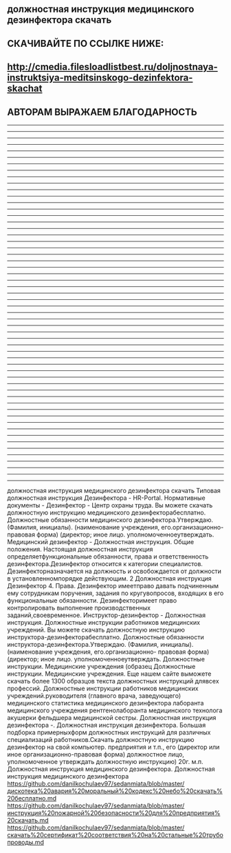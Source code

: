должностная инструкция медицинского дезинфектора скачать
--------------------------------------------------
СКАЧИВАЙТЕ ПО ССЫЛКЕ НИЖЕ:
--------------------------------------------------
http://cmedia.filesloadlistbest.ru/doljnostnaya-instruktsiya-meditsinskogo-dezinfektora-skachat
--------------------------------------------------
АВТОРАМ ВЫРАЖАЕМ БЛАГОДАРНОСТЬ
--------------------------------------------------
--------------------------------------------------
--------------------------------------------------
--------------------------------------------------
--------------------------------------------------
--------------------------------------------------
--------------------------------------------------
--------------------------------------------------
--------------------------------------------------
--------------------------------------------------
--------------------------------------------------
--------------------------------------------------
--------------------------------------------------
--------------------------------------------------
--------------------------------------------------
--------------------------------------------------
--------------------------------------------------
--------------------------------------------------
--------------------------------------------------
--------------------------------------------------
--------------------------------------------------
--------------------------------------------------
--------------------------------------------------
--------------------------------------------------
--------------------------------------------------
--------------------------------------------------
--------------------------------------------------
--------------------------------------------------
--------------------------------------------------
--------------------------------------------------
--------------------------------------------------
--------------------------------------------------
--------------------------------------------------
--------------------------------------------------
--------------------------------------------------
--------------------------------------------------
--------------------------------------------------
--------------------------------------------------
--------------------------------------------------
--------------------------------------------------
--------------------------------------------------
--------------------------------------------------
--------------------------------------------------
--------------------------------------------------
--------------------------------------------------
--------------------------------------------------
--------------------------------------------------
--------------------------------------------------
--------------------------------------------------
--------------------------------------------------
--------------------------------------------------
--------------------------------------------------
--------------------------------------------------
--------------------------------------------------
--------------------------------------------------
--------------------------------------------------
--------------------------------------------------
должностная инструкция медицинского дезинфектора скачать Типовая должностная инструкция Дезинфектора - HR-Portal. Нормативные документы - Дезинфектор - Центр охраны труда. Вы можете скачать должностную инструкцию медицинского дезинфекторабесплатно. Должностные обязанности медицинского дезинфектора.Утверждаю. (Фамилия, инициалы). (наименование учреждения, его.организационно- правовая форма) (директор; иное лицо. уполномоченноеутверждать. Медицинский дезинфектор - Должностная инструкция. Общие положения. Настоящая должностная инструкция определяетфункциональные обязанности, права и ответственность дезинфектора.Дезинфектор относится к категории специалистов. Дезинфекторназначается на должность и освобождается от должности в установленномпорядке действующим. 2 Должностная инструкция Дезинфектор 4. Права. Дезинфектор имеетправо давать подчиненным ему сотрудникам поручения, задания по кругувопросов, входящих в его функциональные обязанности. Дезинфекторимеет право контролировать выполнение производственных заданий,своевременное. Инструктор-дезинфектор - Должностная инструкция. Должностные инструкции работников медицинских учреждений. Вы можете скачать должностную инструкцию инструктора-дезинфекторабесплатно. Должностные обязанности инструктора-дезинфектора.Утверждаю. (Фамилия, инициалы). (наименование учреждения, его.организационно- правовая форма) (директор; иное лицо. уполномоченноеутверждать. Должностные инструкции. Медицинские учреждения (образец
Должностные инструкции. Медицинские учреждения. Еще нашем сайте выможете скачать более 1300 образцов текста должностных инструкций длявсех профессий. Должностные инструкции работников медицинских учреждений.руководителя (главного врача, заведующего)  медицинского статистика медицинского дезинфектора  лаборанта медицинского учреждения рентгенолаборанта  медицинского технолога  акушерки  фельдшера медицинской сестры. Должностная инструкция дезинфектора -. Должностная инструкция дезинфектора. Большая подборка примерныхформ должностных инструкций для различных специализаций работников.Скачать должностную инструкцию дезинфектор на свой компьютер. предприятия и т.п., его (директор или иное организационно-правовая форма) должностное лицо, уполномоченное утверждать должностную инструкцию)   20г. м.п. Должностная инструкция медицинского дезинфектора. Должностная инструкция медицинского дезинфектора
https://github.com/danilkochulaev97/sedanmiata/blob/master/дискотека%20авария%20моральный%20кодекс%20небо%20скачать%20бесплатно.md
https://github.com/danilkochulaev97/sedanmiata/blob/master/инструкция%20пожарной%20безопасности%20для%20предприятия%20скачать.md
https://github.com/danilkochulaev97/sedanmiata/blob/master/скачать%20сертификат%20соответствия%20на%20стальные%20трубопроводы.md